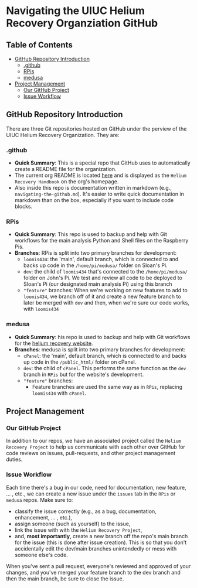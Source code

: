 # Navigating the UIUC Helium Recovery Organziation GitHub

## Table of Contents

- [GitHub Repository Introduction](#github-repository-introduction)
    - [.github](#github)
    - [RPis](#rpis)
    - [medusa](#medusa)
- [Project Management](#project-management)
    - [Our GitHub Project](#our-github-project)
    - [Issue Workflow](#issue-workflow)

## GitHub Repository Introduction
There are three Git repositories hosted on GitHub under the perview of the UIUC Helium Recovery Organization. They are:

### .github

- **Quick Summary**: This is a special repo that GitHub uses to automatically create a README file for the organization. 
- The current org README is located [here](github.com/UIUC-Helium-Recovery/profile/README.md) and is displayed as the `Helium Recovery Handbook` on the org's homepage.
- Also inside this repo is documentation written in markdown (e.g., `navigating-the-github.md`). It's easier to write quick documentation in markdown than on the box, especially if you want to include code blocks.

### RPis

- **Quick Summary**: This repo is used to backup and help with Git workflows for the main analysis Python and Shell files on the Raspberry Pis.
- **Branches**: RPis is split into two primary branches for development:
    - `loomis434`: the 'main', default branch, which is connected to and backs up code in the `/home/pi/medusa/` folder on Sloan's Pi.
    - `dev`: the child of `loomis434` that's connected to the `/home/pi/medusa/` folder on John's Pi. We test and review all code to be deployed to Sloan's Pi (our designated main analysis Pi) using this branch
    - `"feature"` branches:
        When we're working on new features to add to `loomis434`, we branch off of it and create a new feature branch to later be merged with `dev` and then, when we're sure our code works, with `loomis434`
### medusa

 - **Quick Summary**: his repo is used to backup and help with Git workflows for the [helium recovery website](heliumrecovery.web.illinois.edu).
 - **Branches**: medusa is split into two primary branches for development:
     - `cPanel`: the 'main', default branch, which is connected to and backs up code in the `/public_html/` folder on cPanel.
     - `dev`: the child of `cPanel`. This performs the same function as the `dev` branch in `RPis` but for the website's development.
     - `"feature"` branches:
        - Feature branches are used the same way as in `RPis`, replacing `loomis434` with `cPanel`.

## Project Management

### Our GitHub Project

In addition to our repos, we have an associated project called the `Helium Recovery Project` to help us communicate with each other over GitHub for code reviews on issues, pull-requests, and other project management duties.

### Issue Workflow
Each time there's a bug in our code, need for documentation, new feature, ... , etc., we can create a new issue under the `issues` tab in the `RPis` or `medusa` repos. Make sure to: 

- classify the issue correctly (e.g., as a bug, documentation, enhancement, ... , etc.), 
- assign someone (such as yourself) to the issue, 
- link the issue with with the `Helium Recovery Project`,
- and, **most importantly**, create a new branch off the repo's main branch for the issue (this is done after issue creation). This is so that you don't accidentally edit the dev/main branches unintendedly or mess with someone else's code.

When you've sent a pull request, everyone's reviewed and approved of your changes, and you've merged your feature branch to the dev branch and then the main branch, be sure to close the issue.
